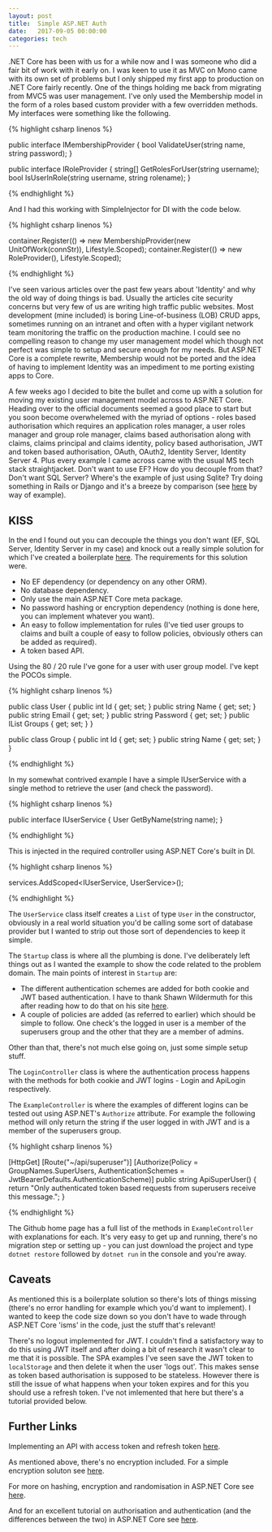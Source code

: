 ```yaml
---
layout: post
title:  Simple ASP.NET Auth
date:   2017-09-05 00:00:00
categories: tech
---
```


.NET Core has been with us for a while now and I was someone who did a fair bit of work with it early on. I was keen to use it as MVC on Mono came with its own set of problems but I only shipped my first app to production on .NET Core fairly recently. One of the things holding me back from migrating from MVC5 was user management. I've only used the Membership model in the form of a roles based custom provider with a few overridden methods. My interfaces were something like the following.

{% highlight csharp linenos %}

public interface IMembershipProvider
{
  bool ValidateUser(string name, string password);
}

public interface IRoleProvider
{
  string[] GetRolesForUser(string username);
  bool IsUserInRole(string username, string rolename);
}

{% endhighlight %}

And I had this working with SimpleInjector for DI with the code below.

{% highlight csharp linenos %}

container.Register<IMembershipProvider>(() => new MembershipProvider(new UnitOfWork(connStr)), Lifestyle.Scoped);
container.Register<IRoleProvider>(() => new RoleProvider(), Lifestyle.Scoped);

{% endhighlight %}

I've seen various articles over the past few years about 'Identity' and why the old way of doing things is bad. Usually the articles cite security concerns but very few of us are writing high traffic public websites. Most development (mine included) is boring Line-of-business (LOB) CRUD apps, sometimes running on an intranet and often with a hyper vigilant network team monitoring the traffic on the production machine. I could see no compelling reason to change my user management model which though not perfect was simple to setup and secure enough for my needs. But ASP.NET Core is a complete rewrite, Membership would not be ported and the idea of having to implement Identity was an impediment to me porting existing apps to Core.

A few weeks ago I decided to bite the bullet and come up with a solution for moving my existing user management model across to ASP.NET Core. Heading over to the official documents seemed a good place to start but you soon become overwhelemed with the myriad of options - roles based authorisation which requires an application roles manager, a user roles manager and group role manager, claims based authorisation along with claims, claims principal and claims identity, policy based authorisation, JWT and token based authorisation, OAuth, OAuth2, Identity Server, Identity Server 4. Plus every example I came across came with the usual MS tech stack straightjacket. Don't want to use EF? How do you decouple from that? Don't want SQL Server? Where's the example of just using Sqlite? Try doing something in Rails or Django and it's a breeze by comparison (see [here](https://sourcey.com/building-the-prefect-rails-5-api-only-app/) by way of example).

KISS
----

In the end I found out you can decouple the things you don't want (EF, SQL Server, Identity Server in my case) and knock out a really simple solution for which I've created a boilerplate [here](https://github.com/matthewblott/simple_aspnet_auth). The requirements for this solution were.

* No EF dependency (or dependency on any other ORM).
* No database dependency.
* Only use the main ASP.NET Core meta package.
* No password hashing or encryption dependency (nothing is done here, you can implement whatever you want).
* An easy to follow implementation for rules (I've tied user groups to claims and built a couple of easy to follow policies, obviously others can be added as required).
* A token based API.

Using the 80 / 20 rule I've gone for a user with user group model. I've kept the POCOs simple.

{% highlight csharp linenos %}

public class User
{
  public int Id { get; set; }
  public string Name { get; set; }
  public string Email { get; set; }
  public string Password { get; set; }
  public IList<Group> Groups { get; set; }
}

public class Group
{
  public int Id { get; set; }
  public string Name { get; set; }
}

{% endhighlight %}


In my somewhat contrived example I have a simple IUserService with a single method to retrieve the user (and check the password).

{% highlight csharp linenos %}

public interface IUserService
{
  User GetByName(string name);
}

{% endhighlight %}

This is injected in the required controller using ASP.NET Core's built in DI.

{% highlight csharp linenos %}

services.AddScoped<IUserService, UserService>();

{% endhighlight %}

The ```UserService``` class itself creates a ```List``` of type ```User``` in the constructor, obviously in a real world situation you'd be calling some sort of database provider but I wanted to strip out those sort of dependencies to keep it simple.

The ```Startup``` class is where all the plumbing is done. I've deliberately left things out as I wanted the example to show the code related to the problem domain. The main points of interest in ```Startup``` are:

* The different authentication schemes are added for both cookie and JWT based authentication. I have to thank Shawn Wildermuth for this after reading how to do that on his site [here](https://wildermuth.com/2017/08/19/Two-AuthorizationSchemes-in-ASP-NET-Core-2).
* A couple of policies are added (as referred to earlier) which should be simple to follow. One check's the logged in user is a member of the superusers group and the other that they are a member of admins.

Other than that, there's not much else going on, just some simple setup stuff.

The ```LoginController``` class is where the authentication process happens with the methods for both cookie and JWT logins - Login and ApiLogin respectively.

The ```ExampleController``` is where the examples of different logins can be tested out using ASP.NET's ```Authorize``` attribute. For example the following method will only return the string if the user logged in with JWT and is a member of the superusers group.

{% highlight csharp linenos %}

[HttpGet]
[Route("~/api/superuser")]
[Authorize(Policy = GroupNames.SuperUsers, AuthenticationSchemes = JwtBearerDefaults.AuthenticationScheme)]
public string ApiSuperUser()
{
  return "Only authenticated token based requests from superusers receive this message.";
}

{% endhighlight %}

The Github home page has a full list of the methods in ```ExampleController``` with explanations for each. It's very easy to get up and running, there's no migration step or setting up - you can just download the project and type ```dotnet restore``` followed by ```dotnet run``` in the console and you're away.


Caveats
-------

As mentioned this is a boilerplate solution so there's lots of things missing (there's no error handling for example which you'd want to implement). I wanted to keep the code size down so you don't have to wade through ASP.NET Core 'isms' in the code, just the stuff that's relevant!

There's no logout implemented for JWT. I couldn't find a satisfactory way to do this using JWT itself and after doing a bit of research it wasn't clear to me that it is possible. The SPA examples I've seen save the JWT token to ```localStorage``` and then delete it when the user 'logs out'. This makes sense as token based authorisation is supposed to be stateless. However there is still the issue of what happens when your token expires and for this you should use a refresh token. I've not imlemented that here but there's a tutorial provided below.

Further Links
-------------

Implementing an API with access token and refresh token [here](http://www.c-sharpcorner.com/article/handle-refresh-token-using-asp-net-core-2-0-and-json-web-token).

As mentioned above, there's no encryption included. For a simple encryption soluton see [here](http://mikaelkoskinen.net/post/encrypt-decrypt-string-asp-net-core).

For more on hashing, encryption and randomisation in ASP.NET Core see [here](https://www.devtrends.co.uk/blog/hashing-encryption-and-random-in-asp.net-core).

And for an excellent tutorial on authorisation and authentication (and the differences between the two) in ASP.NET Core see [here](https://andrewlock.net/introduction-to-authentication-with-asp-net-core).
